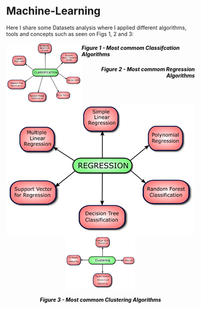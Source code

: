 # Machine-Learning

Here I share some Datasets analysis where I applied different algorithms, tools and concepts such as seen on Figs 1, 2 and 3:



<img width="40%" style="float: left;" src="./images/classification.png" alt="Classifcation"/>
<h5 width="40%" style="color:black;" align="left">Figure 1 - Most commom Classifcation Algorithms</h5>

<img style="float: right;" src="./images/regression.png" alt="Regression"/>
<h5 style="color:black;" align="right">Figure 2 - Most commom Regression Algorithms</h5>



<a>
    <div style="margin: 20px;">
        <p align="middle">
            <img width="40%" align="middle" src="./images/clustering.png"/>
            <h5 style="color:black;" align="middle">Figure 3 - Most commom Clustering Algorithms</h5>
        </p>
    </div>
</a>
